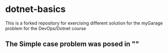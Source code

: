 # dotnet-basics
This is a forked repository for exercising different solution for the myGarage problem for the DevOps/Dotnet course
## The Simple case problem was posed in ""

